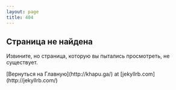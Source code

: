 ```yaml
---
layout: page
title: 404
---
```


<h2 class="c-post__title u-text-center">Страница не найдена</h2>

<p class="u-text-center">Извините, но страница, которую вы пытались просмотреть, не существует.</p>
[Вернуться на Главную](http://khapu.ga/)
at [jekyllrb.com](http://jekyllrb.com/)
